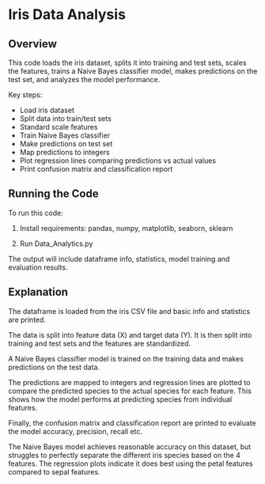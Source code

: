 # Iris Data Analysis

## Overview

This code loads the iris dataset, splits it into training and test sets, scales the features, trains a Naive Bayes classifier model, makes predictions on the test set, and analyzes the model performance.

Key steps:

- Load iris dataset
- Split data into train/test sets
- Standard scale features
- Train Naive Bayes classifier
- Make predictions on test set
- Map predictions to integers
- Plot regression lines comparing predictions vs actual values
- Print confusion matrix and classification report

## Running the Code

To run this code:

1. Install requirements: pandas, numpy, matplotlib, seaborn, sklearn

2. Run Data_Analytics.py

The output will include dataframe info, statistics, model training and evaluation results.

## Explanation

The dataframe is loaded from the iris CSV file and basic info and statistics are printed.

The data is split into feature data (X) and target data (Y). It is then split into training and test sets and the features are standardized.

A Naive Bayes classifier model is trained on the training data and makes predictions on the test data.

The predictions are mapped to integers and regression lines are plotted to compare the predicted species to the actual species for each feature. This shows how the model performs at predicting species from individual features.

Finally, the confusion matrix and classification report are printed to evaluate the model accuracy, precision, recall etc.

The Naive Bayes model achieves reasonable accuracy on this dataset, but struggles to perfectly separate the different iris species based on the 4 features. The regression plots indicate it does best using the petal features compared to sepal features.
